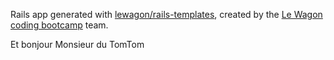 Rails app generated with [lewagon/rails-templates](https://github.com/lewagon/rails-templates), created by the [Le Wagon coding bootcamp](https://www.lewagon.com) team.

Et bonjour Monsieur du TomTom